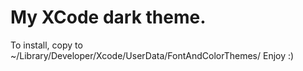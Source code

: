 # My XCode dark theme.

To install, copy to ~/Library/Developer/Xcode/UserData/FontAndColorThemes/
Enjoy :)
